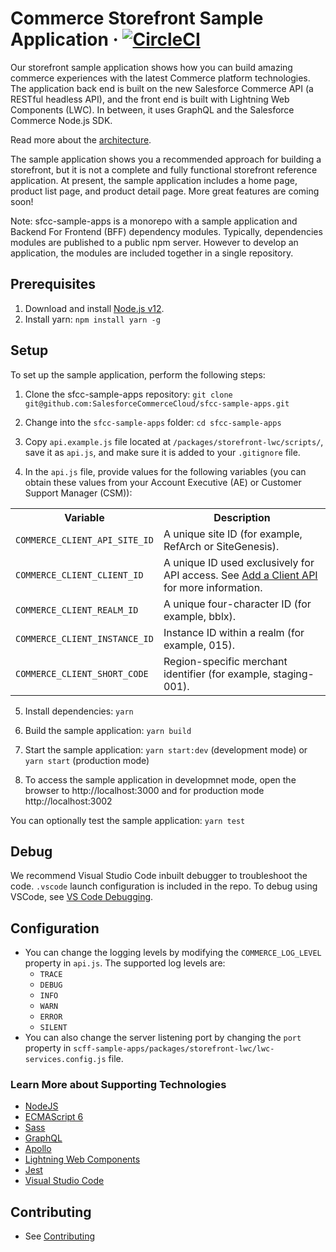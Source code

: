 # Commerce Storefront Sample Application &middot; [![CircleCI][circleci-image]][circleci-url]

Our storefront sample application shows how you can build amazing commerce experiences with the latest Commerce platform technologies. The application back end is built on the new Salesforce Commerce API (a RESTful headless API), and the front end is built with Lightning Web Components (LWC). In between, it uses GraphQL and the Salesforce Commerce Node.js SDK. 

Read more about the [architecture](docs/architecture.md).

The sample application shows you a recommended approach for building a storefront, but it is not a complete and fully functional storefront reference application. At present, the sample application includes a home page, product list page, and product detail page. More great features are coming soon!

Note: sfcc-sample-apps is a monorepo with a sample application and Backend For Frontend (BFF) dependency modules. Typically, dependencies modules are published to a public npm server. However to develop an application, the modules are included together in a single repository.

## Prerequisites
1. Download and install [Node.js v12](https://nodejs.org/en/download/).
2. Install yarn: 
`npm install yarn -g`

## Setup

To set up the sample application, perform the following steps:

1. Clone the sfcc-sample-apps repository:
`git clone git@github.com:SalesforceCommerceCloud/sfcc-sample-apps.git`

2. Change into the `sfcc-sample-apps` folder:
`cd sfcc-sample-apps`

3. Copy `api.example.js` file located at `/packages/storefront-lwc/scripts/`, save it as `api.js`, and make sure it is added to your `.gitignore` file.

4. In the `api.js` file, provide values for the following variables (you can obtain these values from your Account Executive (AE) or Customer Support Manager (CSM)):
<table>
<tr><th>Variable</th><th>Description</th></tr>
<tr><td><code>COMMERCE_CLIENT_API_SITE_ID</code></td><td>A unique site ID (for example, RefArch or SiteGenesis).</td></tr>
<tr><td><code>COMMERCE_CLIENT_CLIENT_ID</code></td><td>A unique ID used exclusively for API access. See <a href="https://documentation.b2c.commercecloud.salesforce.com/DOC1/topic/com.demandware.dochelp/AccountManager/AccountManagerAddAPIClientID.html">Add a Client API</a> for more information.</td></tr>
<tr><td><code>COMMERCE_CLIENT_REALM_ID</code></td><td>A unique four-character ID (for example, bblx).</td></tr>
<tr><td><code>COMMERCE_CLIENT_INSTANCE_ID</code></td><td>Instance ID within a realm (for example, 015).</td></tr>
<tr><td><code>COMMERCE_CLIENT_SHORT_CODE</code></td><td>Region-specific merchant identifier (for example, staging-001).</td></tr>
</table>

5. Install dependencies:
`yarn`

6. Build the sample application:
`yarn build`

7. Start the sample application:
`yarn start:dev` (development mode) or
`yarn start` (production mode)

8. To access the sample application in developmnet mode, open the browser to http://localhost:3000 and for production mode http://localhost:3002

You can optionally test the sample application:
`yarn test`

## Debug

We recommend Visual Studio Code inbuilt debugger to troubleshoot the code. `.vscode` launch configuration is included in the repo. To debug using VSCode, see [VS Code Debugging](https://code.visualstudio.com/docs/editor/debugging).

## Configuration
* You can change the logging levels by modifying the `COMMERCE_LOG_LEVEL` property in `api.js`. The supported log levels are:
    * `TRACE`
    * `DEBUG`
    * `INFO`
    * `WARN`
    * `ERROR`
    * `SILENT`
* You can also change the server listening port by changing the `port` property in `scff-sample-apps/packages/storefront-lwc/lwc-services.config.js` file.

### Learn More about Supporting Technologies
* [NodeJS](https://nodejs.org/en/docs/)
* [ECMAScript 6](https://hacks.mozilla.org/category/es6-in-depth/)
* [Sass](https://sass-lang.com/guide)
* [GraphQL](https://graphql.org/learn/)
* [Apollo](https://www.apollographql.com/docs/tutorial/introduction/)
* [Lightning Web Components](https://lwc.dev/)
* [Jest](https://jestjs.io/docs/en/getting-started)
* [Visual Studio Code](https://code.visualstudio.com/docs)

## Contributing

* See [Contributing](CONTRIBUTING.md)

<!-- Markdown link & img dfn's -->
[circleci-image]: https://circleci.com/gh/SalesforceCommerceCloud/sfcc-sample-apps.svg?style=shield&circle-token=f34a55a59d7dfc30402e719996edf10092780b66
[circleci-url]: https://circleci.com/gh/SalesforceCommerceCloud/sfcc-sample-apps
